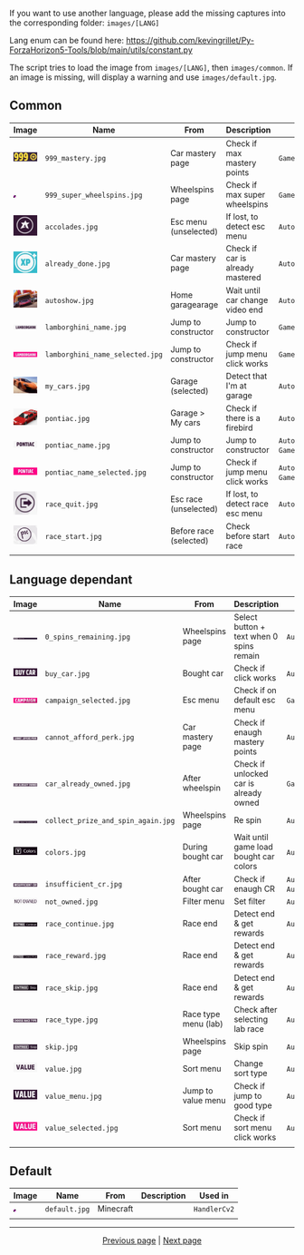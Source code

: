 If you want to use another language, please add the missing captures into the corresponding folder: `images/[LANG]`

Lang enum can be found here: <https://github.com/kevingrillet/Py-ForzaHorizon5-Tools/blob/main/utils/constant.py>

The script tries to load the image from `images/[LANG]`, then `images/common`. If an image is missing, will display a warning and use `images/default.jpg`.

## Common

| Image                                                                                                                                                                                                                                                             | Name                               | From                   | Description                              | Used in                                  |
|-------------------------------------------------------------------------------------------------------------------------------------------------------------------------------------------------------------------------------------------------------------------|------------------------------------|------------------------|------------------------------------------|------------------------------------------|
| [![`999_mastery.jpg`](https://github.com/kevingrillet/Py-ForzaHorizon5-Tools/blob/main/images/common/999_mastery.jpg)](https://github.com/kevingrillet/Py-ForzaHorizon5-Tools/blob/main/images/common/999_mastery.jpg)                                            | `999_mastery.jpg`                  | Car mastery page       | Check if max mastery points              | `GameCommon`                             |
| [![`999_super_wheelspins.jpg`](https://github.com/kevingrillet/Py-ForzaHorizon5-Tools/blob/main/images/common/999_super_wheelspins.jpg)](https://github.com/kevingrillet/Py-ForzaHorizon5-Tools/blob/main/images/common/999_super_wheelspins.jpg)                 | `999_super_wheelspins.jpg`         | Wheelspins page        | Check if max super wheelspins            | `GameCommon`                             |
| [![`accolades.jpg`](https://github.com/kevingrillet/Py-ForzaHorizon5-Tools/blob/main/images/common/accolades.jpg)](https://github.com/kevingrillet/Py-ForzaHorizon5-Tools/blob/main/images/common/accolades.jpg)                                                  | `accolades.jpg`                    | Esc menu (unselected)  | If lost, to detect esc menu              | `AutoLabReplay`                          |
| [![`already_done.jpg`](https://github.com/kevingrillet/Py-ForzaHorizon5-Tools/blob/main/images/common/already_done.jpg)](https://github.com/kevingrillet/Py-ForzaHorizon5-Tools/blob/main/images/common/already_done.jpg)                                         | `already_done.jpg`                 | Car mastery page       | Check if car is already mastered         | `AutoCarMastery`                         |
| [![`autoshow.jpg`](https://github.com/kevingrillet/Py-ForzaHorizon5-Tools/blob/main/images/common/autoshow.jpg)](https://github.com/kevingrillet/Py-ForzaHorizon5-Tools/blob/main/images/common/autoshow.jpg)                                                     | `autoshow.jpg`                     | Home garagearage       | Wait until car change video end          | `AutoCarBuyLeastExpensive`               |
| [![`lamborghini_name.jpg`](https://github.com/kevingrillet/Py-ForzaHorizon5-Tools/blob/main/images/common/lamborghini_name.jpg)](https://github.com/kevingrillet/Py-ForzaHorizon5-Tools/blob/main/images/common/lamborghini_name.jpg)                             | `lamborghini_name.jpg`             | Jump to constructor    | Jump to constructor                      | `GameCommon`                             |
| [![`lamborghini_name_selected.jpg`](https://github.com/kevingrillet/Py-ForzaHorizon5-Tools/blob/main/images/common/lamborghini_name_selected.jpg)](https://github.com/kevingrillet/Py-ForzaHorizon5-Tools/blob/main/images/common/lamborghini_name_selected.jpg)  | `lamborghini_name_selected.jpg`    | Jump to constructor    | Check if jump menu click works           | `GameCommon`                             |
| [![`my_cars.jpg`](https://github.com/kevingrillet/Py-ForzaHorizon5-Tools/blob/main/images/common/my_cars.jpg)](https://github.com/kevingrillet/Py-ForzaHorizon5-Tools/blob/main/images/common/my_cars.jpg)                                                        | `my_cars.jpg`                      | Garage (selected)      | Detect that I'm at garage                | `AutoCarMastery`                         |
| [![`pontiac.jpg`](https://github.com/kevingrillet/Py-ForzaHorizon5-Tools/blob/main/images/common/pontiac.jpg)](https://github.com/kevingrillet/Py-ForzaHorizon5-Tools/blob/main/images/common/pontiac.jpg)                                                        | `pontiac.jpg`                      | Garage > My cars       | Check if there is a firebird             | `AutoCarMastery`                         |
| [![`pontiac_name.jpg`](https://github.com/kevingrillet/Py-ForzaHorizon5-Tools/blob/main/images/common/pontiac_name.jpg)](https://github.com/kevingrillet/Py-ForzaHorizon5-Tools/blob/main/images/common/pontiac_name.jpg)                                         | `pontiac_name.jpg`                 | Jump to constructor    | Jump to constructor                      | `AutoCarMastery`, `GameCommon`           |
| [![`pontiac_name_selected.jpg`](https://github.com/kevingrillet/Py-ForzaHorizon5-Tools/blob/main/images/common/pontiac_name_selected.jpg)](https://github.com/kevingrillet/Py-ForzaHorizon5-Tools/blob/main/images/common/pontiac_name_selected.jpg)              | `pontiac_name_selected.jpg`        | Jump to constructor    | Check if jump menu click works           | `AutoCarMastery`, `GameCommon`           |
| [![`race_quit.jpg`](https://github.com/kevingrillet/Py-ForzaHorizon5-Tools/blob/main/images/common/race_quit.jpg)](https://github.com/kevingrillet/Py-ForzaHorizon5-Tools/blob/main/images/common/race_quit.jpg)                                                  | `race_quit.jpg`                    | Esc race (unselected)  | If lost, to detect race esc menu         | `AutoLabReplay`                          |
| [![`race_start.jpg`](https://github.com/kevingrillet/Py-ForzaHorizon5-Tools/blob/main/images/common/race_start.jpg)](https://github.com/kevingrillet/Py-ForzaHorizon5-Tools/blob/main/images/common/race_start.jpg)                                               | `race_start.jpg`                   | Before race (selected) | Check before start race                  | `AutoLabReplay`                          |
|                                                                                                                                                                                                                                                                   |                                    |                        |                                          |                                          |


## Language dependant

| Image                                                                                                                                                                                                                                                             | Name                               | From                   | Description                              | Used in                                  |
|-------------------------------------------------------------------------------------------------------------------------------------------------------------------------------------------------------------------------------------------------------------------|------------------------------------|------------------------|------------------------------------------|------------------------------------------|
| [![`0_spins_remaining.jpg`](https://github.com/kevingrillet/Py-ForzaHorizon5-Tools/blob/main/images/en/0_spins_remaining.jpg)](https://github.com/kevingrillet/Py-ForzaHorizon5-Tools/blob/main/images/en/0_spins_remaining.jpg)                                  | `0_spins_remaining.jpg`            | Wheelspins page        | Select button + text when 0 spins remain | `AutoWheelspins`                         |
| [![`buy_car.jpg`](https://github.com/kevingrillet/Py-ForzaHorizon5-Tools/blob/main/images/en/buy_car.jpg)](https://github.com/kevingrillet/Py-ForzaHorizon5-Tools/blob/main/images/en/buy_car.jpg)                                                                | `buy_car.jpg`                      | Bought car             | Check if click works                     | `AutoCarBuy`                             |
| [![`campaign_selected.jpg`](https://github.com/kevingrillet/Py-ForzaHorizon5-Tools/blob/main/images/en/campaign_selected.jpg)](https://github.com/kevingrillet/Py-ForzaHorizon5-Tools/blob/main/images/en/campaign_selected.jpg)                                  | `campaign_selected.jpg`            | Esc menu               | Check if on default esc menu             | `GameCommon`                             |
| [![`cannot_afford_perk.jpg`](https://github.com/kevingrillet/Py-ForzaHorizon5-Tools/blob/main/images/en/cannot_afford_perk.jpg)](https://github.com/kevingrillet/Py-ForzaHorizon5-Tools/blob/main/images/en/cannot_afford_perk.jpg)                               | `cannot_afford_perk.jpg`           | Car mastery page       | Check if enaugh mastery points           | `AutoCarMastery`                         |
| [![`car_already_owned.jpg`](https://github.com/kevingrillet/Py-ForzaHorizon5-Tools/blob/main/images/en/car_already_owned.jpg)](https://github.com/kevingrillet/Py-ForzaHorizon5-Tools/blob/main/images/en/car_already_owned.jpg)                                  | `car_already_owned.jpg`            | After wheelspin        | Check if unlocked car is already owned   | `GameCommon`                             |
| [![`collect_prize_and_spin_again.jpg`](https://github.com/kevingrillet/Py-ForzaHorizon5-Tools/blob/main/images/en/collect_prize_and_spin_again.jpg)](https://github.com/kevingrillet/Py-ForzaHorizon5-Tools/blob/main/images/en/collect_prize_and_spin_again.jpg) | `collect_prize_and_spin_again.jpg` | Wheelspins page        | Re spin                                  | `AutoWheelspins`                         |
| [![`colors.jpg`](https://github.com/kevingrillet/Py-ForzaHorizon5-Tools/blob/main/images/en/colors.jpg)](https://github.com/kevingrillet/Py-ForzaHorizon5-Tools/blob/main/images/en/colors.jpg)                                                                   | `colors.jpg`                       | During bought car      | Wait until game load bought car colors    | `AutoCarBuyLeastExpensive`               |
| [![`insufficient_cr.jpg`](https://github.com/kevingrillet/Py-ForzaHorizon5-Tools/blob/main/images/en/insufficient_cr.jpg)](https://github.com/kevingrillet/Py-ForzaHorizon5-Tools/blob/main/images/en/insufficient_cr.jpg)                                        | `insufficient_cr.jpg`              | After bought car       | Check if enaugh CR                       | `AutoCarBuy`, `AutoCarBuyLeastExpensive` |
| [![`not_owned.jpg`](https://github.com/kevingrillet/Py-ForzaHorizon5-Tools/blob/main/images/en/not_owned.jpg)](https://github.com/kevingrillet/Py-ForzaHorizon5-Tools/blob/main/images/en/not_owned.jpg)                                                          | `not_owned.jpg`                    | Filter menu            | Set filter                               | `AutoCarBuyLeastExpensive`               |
| [![`race_continue.jpg`](https://github.com/kevingrillet/Py-ForzaHorizon5-Tools/blob/main/images/en/race_continue.jpg)](https://github.com/kevingrillet/Py-ForzaHorizon5-Tools/blob/main/images/en/race_continue.jpg)                                              | `race_continue.jpg`                | Race end               | Detect end & get rewards                 | `AutoLabReplay`                          |
| [![`race_reward.jpg`](https://github.com/kevingrillet/Py-ForzaHorizon5-Tools/blob/main/images/en/race_reward.jpg)](https://github.com/kevingrillet/Py-ForzaHorizon5-Tools/blob/main/images/en/race_reward.jpg)                                                    | `race_reward.jpg`                  | Race end               | Detect end & get rewards                 | `AutoLabReplay`                          |
| [![`race_skip.jpg`](https://github.com/kevingrillet/Py-ForzaHorizon5-Tools/blob/main/images/en/race_skip.jpg)](https://github.com/kevingrillet/Py-ForzaHorizon5-Tools/blob/main/images/en/race_skip.jpg)                                                          | `race_skip.jpg`                    | Race end               | Detect end & get rewards                 | `AutoLabReplay`                          |
| [![`race_type.jpg`](https://github.com/kevingrillet/Py-ForzaHorizon5-Tools/blob/main/images/en/race_type.jpg)](https://github.com/kevingrillet/Py-ForzaHorizon5-Tools/blob/main/images/en/race_type.jpg)                                                          | `race_type.jpg`                    | Race type menu (lab)   | Check after selecting lab race           | `AutoLabReplay`                          |
| [![`skip.jpg`](https://github.com/kevingrillet/Py-ForzaHorizon5-Tools/blob/main/images/en/skip.jpg)](https://github.com/kevingrillet/Py-ForzaHorizon5-Tools/blob/main/images/en/skip.jpg)                                                                         | `skip.jpg`                         | Wheelspins page        | Skip spin                                | `AutoWheelspins`                         |
| [![`value.jpg`](https://github.com/kevingrillet/Py-ForzaHorizon5-Tools/blob/main/images/en/value.jpg)](https://github.com/kevingrillet/Py-ForzaHorizon5-Tools/blob/main/images/en/value.jpg)                                                                      | `value.jpg`                        | Sort menu              | Change sort type                         | `AutoCarBuyLeastExpensive`               |
| [![`value_menu.jpg`](https://github.com/kevingrillet/Py-ForzaHorizon5-Tools/blob/main/images/en/value_menu.jpg)](https://github.com/kevingrillet/Py-ForzaHorizon5-Tools/blob/main/images/en/value_menu.jpg)                                                       | `value_menu.jpg`                   | Jump to value menu     | Check if jump to good type               | `AutoCarBuyLeastExpensive`               |
| [![`value_selected.jpg`](https://github.com/kevingrillet/Py-ForzaHorizon5-Tools/blob/main/images/en/value_selected.jpg)](https://github.com/kevingrillet/Py-ForzaHorizon5-Tools/blob/main/images/en/value_selected.jpg)                                           | `value_selected.jpg`               | Sort menu              | Check if sort menu click works           | `AutoCarBuyLeastExpensive`               |
|                                                                                                                                                                                                                                                                   |                                    |                        |                                          |                                          |

## Default

| Image                                                                                                                                                                                                                                                             | Name                               | From                   | Description                              | Used in                                  |
|-------------------------------------------------------------------------------------------------------------------------------------------------------------------------------------------------------------------------------------------------------------------|------------------------------------|------------------------|------------------------------------------|------------------------------------------|
| [![`default.jpg`](https://github.com/kevingrillet/Py-ForzaHorizon5-Tools/blob/main/images/default.jpg)](https://github.com/kevingrillet/Py-ForzaHorizon5-Tools/blob/main/images/default.jpg)                                                                      | `default.jpg`                      | Minecraft              |                                          | `HandlerCv2`                             |
|                                                                                                                                                                                                                                                                   |                                    |                        |                                          |                                          |

<hr>

<div align="center">
<a href="https://github.com/kevingrillet/Py-ForzaHorizon5-Tools/wiki/Sources">Previous page</a>
|
<a href="https://github.com/kevingrillet/Py-ForzaHorizon5-Tools/wiki/ToDo">Next page</a>
</div>
